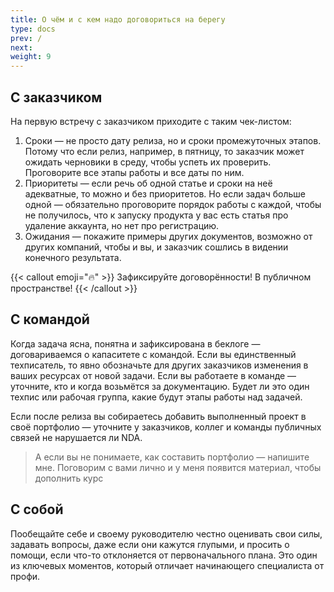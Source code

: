 ```yaml
---
title: О чём и с кем надо договориться на берегу
type: docs
prev: /
next: 
weight: 9
---
```


## С заказчиком

На первую встречу с заказчиком приходите с таким чек-листом:

1. Сроки — не просто дату релиза, но и сроки промежуточных этапов. Потому что если релиз, например, в пятницу, то заказчик может ожидать черновики в среду, чтобы успеть их проверить. Проговорите все этапы работы и все даты по ним. 
2. Приоритеты — если речь об одной статье и сроки на неё адекватные, то можно и без приоритетов. Но если задач больше одной — обязательно проговорите порядок работы с каждой, чтобы не получилось, что к запуску продукта у вас есть статья про удаление аккаунта, но нет про регистрацию. 
3. Ожидания — покажите примеры других документов, возможно от других компаний, чтобы и вы, и заказчик сошлись в видении конечного результата. 

{{< callout emoji="🔥" >}}
Зафиксируйте договорённости! В публичном пространстве!
{{< /callout >}}

## С командой

Когда задача ясна, понятна и зафиксирована в беклоге —договариваемся о капаситете с командой. Если вы единственный техписатель, то явно обозначьте для других заказчиков изменения в ваших ресурсах от новой задачи. Если вы работаете в команде — уточните, кто и когда возьмётся за документацию. Будет ли это один техпис или рабочая группа, какие будут этапы работы над задачей. 

Если после релиза вы собираетесь добавить выполненный проект в своё портфолио — уточните у заказчиков, коллег и команды публичных связей не нарушается ли NDA. 

> А если вы не понимаете, как составить портфолио — напишите мне. Поговорим с вами лично и у меня появится материал, чтобы дополнить курс 

## С собой

Пообещайте себе и своему руководителю честно оценивать свои силы, задавать вопросы, даже если они кажутся глупыми, и просить о помощи, если что-то отклоняется от первоначального плана. Это один из ключевых моментов, который отличает начинающего специалиста от профи.
